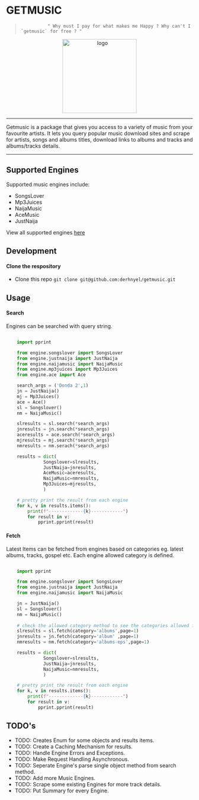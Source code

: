 # GETMUSIC 
>               " Why must I pay for what makes me Happy ? Why can't I `getmusic` for free ? "
<p align="center"><img width="200" src="https://github.com/derhnyel/getmusic/blob/build-engine/assets/logo.jpg?raw=true" alt="logo">
</p>
<hr>
Getmusic is a package that gives you access to a variety of music from your favourite artists. It lets you query popular music download sites and scrape for artists, songs and albums titles, download links to albums and tracks and albums/tracks details.
<hr>

## Supported Engines

Supported music engines include:
- SongsLover
- Mp3Juices
- NaijaMusic
- AceMusic
- JustNaija

View all supported engines [here](https://github.com/derhnyel/getmusic/blob/build-engine/docs/supported_engines.md?raw=true)

## Development

#### Clone the respository

- Clone this repo `git clone git@github.com:derhnyel/getmusic.git`

## Usage

#### Search

Engines can be searched with query string.

```python

    import pprint

    from engine.songslover import SongsLover 
    from engine.justnaija import JustNaija
    from engine.naijamusic import NaijaMusic
    from engine.mp3juices import Mp3Juices
    from engine.ace import Ace

    search_args = ('Donda 2',1)
    jn = JustNaija()
    mj = Mp3Juices()
    ace = Ace() 
    sl = Songslover()
    nm = NaijaMusic()

    slresults = sl.search(*search_args)
    jnresults = jn.search(*search_args)
    aceresults = ace.search(*search_args)
    mjresults = mj.search(*search_args)
    nmresults = nm.serach(*search_args)

    results = dict(
              Songslover=slresults,
              JustNaija=jnresults,
              AceMusic=aceresults,
              NaijaMusic=nmresults,
              Mp3Juices=mjresults,
              )

    # pretty print the result from each engine
    for k, v in results.items():
        print(f"-------------{k}------------")
        for result in v:
            pprint.pprint(result)
```

#### Fetch

Latest Items can be fetched from engines based on categories eg. latest albums, tracks, gospel etc. Each engine allowed category is defined.

```python

    import pprint

    from engine.songslover import SongsLover 
    from engine.justnaija import JustNaija
    from engine.naijamusic import NaijaMusic

    jn = JustNaija()
    sl = Songslover()
    nm = NaijaMusic()
    
    # check the allowed category method to see the categories allowed for each engine
    slresults = sl.fetch(category='albums',page=1)
    jnresults = jn.fetch(category='album' ,page=1)
    nmresults = nm.fetch(category='albums-eps',page=1)

    results = dict(
              Songslover=slresults,
              JustNaija=jnresults,
              NaijaMusic=nmresults,
              )

    # pretty print the result from each engine
    for k, v in results.items():
        print(f"-------------{k}------------")
        for result in v:
            pprint.pprint(result)
```


## TODO's
- TODO: Creates Enum for some objects and results items.
- TODO: Create a Caching Mechanism for results.
- TODO: Handle Engine Errors and Exceptions.
- TODO: Make Request Handling Asynchronous.
- TODO: Seperate Engine's parse single object method from search method.
- TODO: Add more Music Engines.
- TODO: Scrape some existing Engines for more track details. 
- TODO: Put Summary for every Engine.



